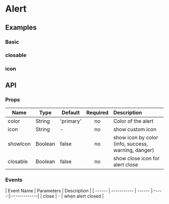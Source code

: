 # Alert

## Examples
### Basic
<code-pen hash='RYBgXR' :height='570'></code-pen>

### closable
<code-pen hash='bxjWON'></code-pen>

### icon 
<code-pen hash='QVBvNX' :height='570'></code-pen>


## API
### Props
| Name | Type | Default | Required | Description |
| ------ | ----------- | ------ |:-----:|:-------------|
| color   | String | 'primary' | no | Color of the alert |
| icon   | String | - | no | show custom icon |
| showIcon   | Boolean | false | no | show icon by color<br/>(info, success, warning, danger) |
| closable   | Boolean | false | no | show close icon for alert close |

### Events
| Event Name | Parameters | Description |
| ------ | ----------- | ------ |:-----:|:-------------|
| close   | - | when alert closed |
